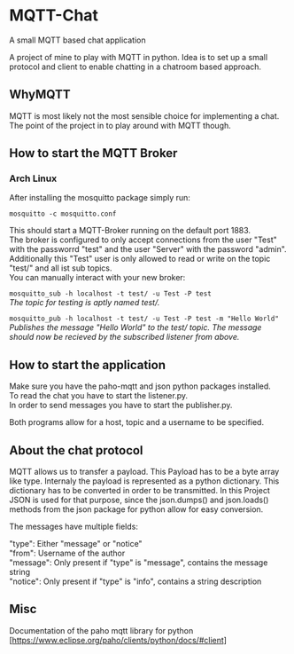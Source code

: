 # MQTT-Chat
A small MQTT based chat application

A project of mine to play with MQTT in python. Idea is to set up a small protocol and client to enable chatting in a chatroom based approach.

## WhyMQTT

MQTT is most likely not the most sensible choice for implementing a chat. The point of the project in to play around with MQTT though.

## How to start the MQTT Broker

### Arch Linux
After installing the mosquitto package simply run:

`mosquitto -c mosquitto.conf`

This should start a MQTT-Broker running on the default port 1883.<br>
The broker is configured to only accept connections from the user "Test" with the passworrd "test" and the user "Server" with the password "admin". Additionally this "Test" user is only allowed to read or write on the topic "test/" and all ist sub topics.<br>
You can manually interact with your new broker:

`mosquitto_sub -h localhost -t test/ -u Test -P test`<br>
*The topic for testing is aptly named test/.*

`mosquitto_pub -h localhost -t test/ -u Test -P test -m "Hello World"`<br>
*Publishes the message "Hello World" to the test/ topic. The message should now be recieved by the subscribed listener from above.*

## How to start the application

Make sure you have the paho-mqtt and json python packages installed.<br>
To read the chat you have to start the listener.py.<br>
In order to send messages you have to start the publisher.py.<br>

Both programs allow for a host, topic and a username to be specified.

## About the chat protocol

MQTT allows us to transfer a payload. This Payload has to be a byte array like type. Internaly the payload is represented as a python dictionary. This dictionary has to be converted in order to be transmitted. In this Project JSON is used for that purpose, since the json.dumps() and json.loads() methods from the json package for python allow for easy conversion.

The messages have multiple fields:

"type": Either "message" or "notice"<br>
"from": Username of the author<br>
"message": Only present if "type" is "message", contains the message string<br>
"notice": Only present if "type" is "info", contains a string description<br>

## Misc

Documentation of the paho mqtt library for python
[https://www.eclipse.org/paho/clients/python/docs/#client]

